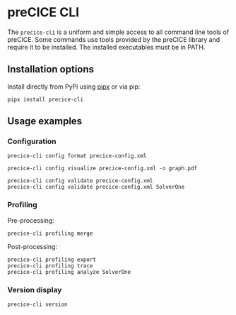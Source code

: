 # preCICE CLI

The `precice-cli` is a uniform and simple access to all command line tools of preCICE.
Some commands use tools provided by the preCICE library and require it to be installed.
The installed executables must be in PATH.

## Installation options

Install directly from PyPi using [pipx](https://pipx.pypa.io/stable/) or via pip:

```console
pipx install precice-cli
```

## Usage examples


### Configuration

```console
precice-cli config format precice-config.xml
```

```console
precice-cli config visualize precice-config.xml -o graph.pdf
```

```console
precice-cli config validate precice-config.xml
precice-cli config validate precice-config.xml SolverOne
```

### Profiling

Pre-processing:

```console
precice-cli profiling merge
```

Post-processing:

```console
precice-cli profiling export
precice-cli profiling trace
precice-cli profiling analyze SolverOne
```

### Version display

```console
precice-cli version
```
